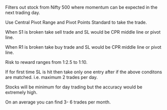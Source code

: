 Filters out stock from Nifty 500 where momentum can be expected in the next trading day.

Use Central Pivot Range and Pivot Points Standard to take the trade.

When S1 is broken take sell trade and SL would be CPR middle line or pivot line.

When R1 is broken take buy trade and SL would be CPR middle line or pivot line.

Risk to reward ranges from 1:2.5 to 1:10.

If for first time SL is hit then take only one entry after if the above conditons are matched. i.e. maximum 2 trades per day.

Stocks will be minimum for day trading but the accuracy would be extremely high.

On an average you can find 3- 6 trades per month.

